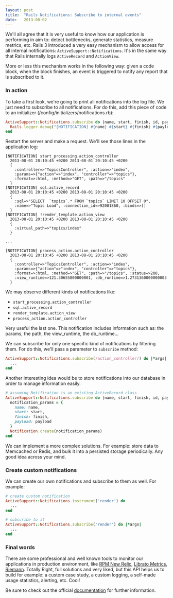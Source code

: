```yaml
---
layout: post
title:  "Rails Notifications: Subscribe to internal events"
date:   2013-08-02
---
```


We'll all agree that it is very useful to know how our application is performing in aim to: detect bottlenecks, generate statistics, measure metrics, etc. Rails 3 introduced a very easy mechanism to allow access for all internal notifications: `ActiveSupport::Notifications`. It's in the same way that Rails internally logs `ActiveRecord` and `ActionView`.

More or less this mechanism works in the following way: given a code block, when the block finishes, an event is triggered to notify any report that is subscribed to it.

### In action

To take a first look, we're going to print all notifications into the log file. We just need to subscribe to all notifications. For do this, add this piece of code to an initializer (/config/initializers/notifications.rb):

```ruby
ActiveSupport::Notifications.subscribe do |name, start, finish, id, payload|
  Rails.logger.debug("[NOTIFICATION] #{name} #{start} #{finish} #{payload}")
end
```

Restart the server and make a request. We'll see those lines in the application log:

```
[NOTIFICATION] start_processing.action_controller
  2013-08-01 20:10:45 +0200 2013-08-01 20:10:45 +0200
  {
    :controller=>"TopicsController", :action=>"index",
    :params=>{"action"=>"index", "controller"=>"topics"},
    :format=>:html, :method=>"GET", :path=>"/topics"
  }
[NOTIFICATION] sql.active_record
  2013-08-01 20:10:45 +0200 2013-08-01 20:10:45 +0200
  {
    :sql=>"SELECT  `topics`.* FROM `topics` LIMIT 10 OFFSET 0",
    :name=>"Topic Load", :connection_id=>92001860, :binds=>[]
  }
[NOTIFICATION] !render_template.action_view
  2013-08-01 20:10:45 +0200 2013-08-01 20:10:45 +0200
  {
    :virtual_path=>"topics/index"
  }

...

[NOTIFICATION] process_action.action_controller
  2013-08-01 20:10:45 +0200 2013-08-01 20:10:45 +0200
  {
    :controller=>"TopicsController", :action=>"index",
    :params=>{"action"=>"index", "controller"=>"topics"},
    :format=>:html, :method=>"GET", :path=>"/topics", :status=>200,
    :view_runtime=>121.30655800000001, :db_runtime=>1.2731360000000003
  }
```

We may observe different kinds of notifications like:
* `start_processing.action_controller`
* `sql.active_record`
* `render_template.action_view`
* `process_action.action_controller`

Very useful the last one. This notification includes information such as: the params, the path, the view_runtime, the db_runtime...

We can subscribe for only one specific kind of notifications by filtering them. For do this, we'll pass a parameter to `subscribe` method:

```ruby
ActiveSupport::Notifications.subscribe(/action_controller/) do |*args|
  ...
end
```

Another interesting idea would be to store notifications into our database in order to manage information easily.

```ruby
# assuming Notification is an existing ActiveRecord class
ActiveSupport::Notifications.subscribe do |name, start, finish, id, payload|
  notification_params = {
    name: name,
    start: start,
    finish: finish,
    payload: payload
  }
  Notification.create(notification_params)
end
```

We can implement a more complex solutions. For example: store data to Memcached or Redis, and bulk it into a persisted storage periodically. Any good idea across your mind.

### Create custom notifications

We can create our own notifications and subscribe to them as well. For example:

```ruby
# create custom notification
ActiveSupport::Notifications.instrument('render') do
  ...
end

# subscribe to it
ActiveSupport::Notifications.subscribe('render') do |*args|
  ...
end
```

### Final words

There are some professional and well known tools to monitor our applications in production environment, like [RPM New Relic](https://newrelic.com), [Librato Metrics](https://metrics.librato.com/), [Riemann](https://riemann.io/). Totally Right, full solutions and very liked, but this API helps us to build for example: a custom case study, a custom logging, a self-made usage statistics, alerting, etc. Cool!

Be sure to check out the official [documentation](http://api.rubyonrails.org/classes/ActiveSupport/Notifications.html) for further information.
